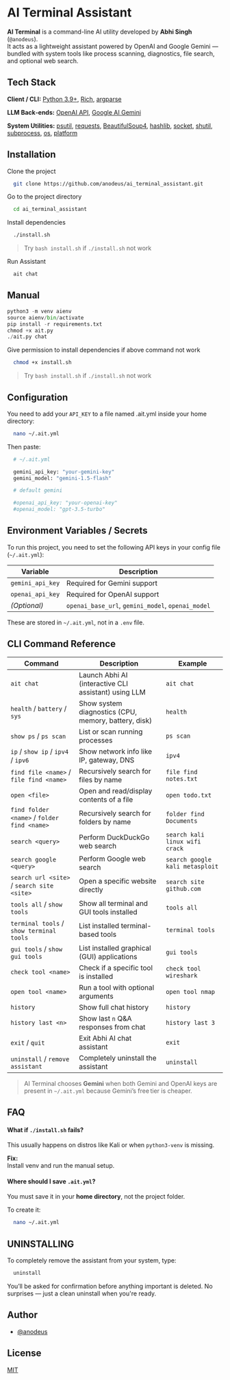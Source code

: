 
# AI Terminal Assistant


**AI Terminal** is a command-line AI utility developed by **Abhi Singh** (`@anodeus`).  
It acts as a lightweight assistant powered by OpenAI and Google Gemini — bundled with system tools like process scanning, diagnostics, file search, and optional web search.



## Tech Stack

**Client / CLI:** [Python 3.9+](https://www.python.org/), [Rich](https://rich.readthedocs.io), [argparse](https://docs.python.org/3/library/argparse.html)

**LLM Back‑ends:** [OpenAI API](https://platform.openai.com/), [Google AI Gemini](https://ai.google.dev/)

**System Utilities:** [psutil](https://pypi.org/project/psutil/), [requests](https://pypi.org/project/requests/), [BeautifulSoup4](https://pypi.org/project/beautifulsoup4/), [hashlib](https://docs.python.org/3/library/hashlib.html), [socket](https://docs.python.org/3/library/socket.html), [shutil](https://docs.python.org/3/library/shutil.html), [subprocess](https://docs.python.org/3/library/subprocess.html), [os](https://docs.python.org/3/library/os.html), [platform](https://docs.python.org/3/library/platform.html)


## Installation

Clone the project

```bash
  git clone https://github.com/anodeus/ai_terminal_assistant.git
```

Go to the project directory

```bash
  cd ai_terminal_assistant
```
Install dependencies

```bash
  ./install.sh 
```
>Try `bash install.sh` if `./install.sh` not work

Run Assistant

```bash
  ait chat
```


## Manual

```python
python3 -m venv aienv
source aienv/bin/activate
pip install -r requirements.txt
chmod +x ait.py
./ait.py chat
```
Give permission to install dependencies if above command not work
```bash
  chmod +x install.sh
```
>Try `bash install.sh` if `./install.sh` not work

## Configuration

You need to add your `API_KEY` to a file named .ait.yml inside your home directory:

```bash
  nano ~/.ait.yml
```
Then paste:
```bash
  # ~/.ait.yml

  gemini_api_key: "your‑gemini‑key"
  gemini_model: "gemini-1.5-flash"

  # default gemini

  #openai_api_key: "your‑openai‑key"
  #openai_model: "gpt-3.5-turbo"
```
    

## Environment Variables / Secrets

To run this project, you need to set the following API keys in your config file (`~/.ait.yml`):

| Variable           | Description                       |
|--------------------|-----------------------------------|
| `gemini_api_key`   | Required for Gemini support       |
| `openai_api_key`   | Required for OpenAI support       |
| *(Optional)*       | `openai_base_url`, `gemini_model`, `openai_model` |

These are stored in `~/.ait.yml`, not in a `.env` file.


## CLI Command Reference

| Command                                     | Description                                          | Example                         |
| ------------------------------------------- | ---------------------------------------------------- | ------------------------------- |
| `ait chat`                                  | Launch Abhi AI (interactive CLI assistant) using LLM | `ait chat`                      |
| `health` / `battery` / `sys`                | Show system diagnostics (CPU, memory, battery, disk) | `health`                        |
| `show ps` / `ps scan`                       | List or scan running processes                       | `ps scan`                       |
| `ip` / `show ip` / `ipv4` / `ipv6`          | Show network info like IP, gateway, DNS              | `ipv4`                          |
| `find file <name>` / `file find <name>`     | Recursively search for files by name                 | `file find notes.txt`           |
| `open <file>`                               | Open and read/display contents of a file             | `open todo.txt`                 |
| `find folder <name>` / `folder find <name>` | Recursively search for folders by name               | `folder find Documents`         |
| `search <query>`                            | Perform DuckDuckGo web search                        | `search kali linux wifi crack`  |
| `search google <query>`                     | Perform Google web search                            | `search google kali metasploit` |
| `search url <site>` / `search site <site>`  | Open a specific website directly                     | `search site github.com`        |
| `tools all` / `show tools`                  | Show all terminal and GUI tools installed            | `tools all`                     |
| `terminal tools` / `show terminal tools`    | List installed terminal-based tools                  | `terminal tools`                |
| `gui tools` / `show gui tools`              | List installed graphical (GUI) applications          | `gui tools`                     |
| `check tool <name>`                         | Check if a specific tool is installed                | `check tool wireshark`          |
| `open tool <name>`                          | Run a tool with optional arguments                   | `open tool nmap`                |
| `history`                                   | Show full chat history                               | `history`                       |
| `history last <n>`                          | Show last `n` Q\&A responses from chat               | `history last 3`                |
| `exit` / `quit`                             | Exit Abhi AI chat assistant                          | `exit`                          |
| `uninstall` / `remove assistant`            | Completely uninstall the assistant                   | `uninstall`                     |

> AI Terminal chooses **Gemini** when both Gemini and OpenAI keys are present in `~/.ait.yml` because Gemini’s free tier is cheaper.


##  FAQ

####  What if `./install.sh` fails?

This usually happens on distros like Kali or when `python3-venv` is missing.

**Fix:**  
Install venv and run the manual setup.

#### Where should I save `.ait.yml`?

You must save it in your **home directory**, not the project folder.

To create it:

```bash
  nano ~/.ait.yml

```


##  UNINSTALLING

To completely remove the assistant from your system, type:

```bash
  uninstall
```
You’ll be asked for confirmation before anything important is deleted.
No surprises — just a clean uninstall when you're ready.
## Author

- [@anodeus](https://www.github.com/anodeus)


## License

[MIT](https://choosealicense.com/licenses/mit/)

